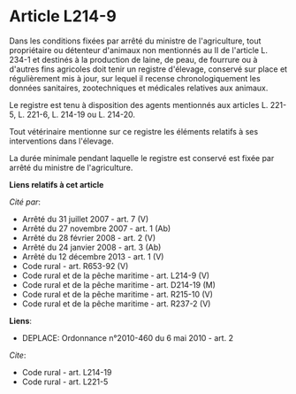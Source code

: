 # Article L214-9

Dans les conditions fixées par arrêté du ministre de l'agriculture, tout propriétaire ou détenteur d'animaux non mentionnés
au II de l'article L. 234-1 et destinés à la production de laine, de peau, de fourrure ou à d'autres fins agricoles doit
tenir un registre d'élevage, conservé sur place et régulièrement mis à jour, sur lequel il recense chronologiquement les
données sanitaires, zootechniques et médicales relatives aux animaux. 

Le registre est tenu à disposition des agents mentionnés aux articles L. 221-5, L. 221-6, L. 214-19 ou L. 214-20. 

Tout vétérinaire mentionne sur ce registre les éléments relatifs à ses interventions dans l'élevage. 

La durée minimale pendant laquelle le registre est conservé est fixée par arrêté du ministre de l'agriculture.

**Liens relatifs à cet article**

_Cité par_:

  - Arrêté du 31 juillet 2007 - art. 7 (V)
  - Arrêté du 27 novembre 2007 - art. 1 (Ab)
  - Arrêté du 28 février 2008 - art. 2 (V)
  - Arrêté du 24 janvier 2008 - art. 3 (Ab)
  - Arrêté du 12 décembre 2013 - art. 1 (V)
  - Code rural - art. R653-92 (V)
  - Code rural et  de la pêche maritime - art. L214-9 (V)
  - Code rural et de la pêche maritime - art. D214-19 (M)
  - Code rural et de la pêche maritime - art. R215-10 (V)
  - Code rural et de la pêche maritime - art. R237-2 (V)

**Liens**:

  - DEPLACE: Ordonnance n°2010-460 du 6 mai 2010 - art. 2

_Cite_:

  - Code rural - art. L214-19
  - Code rural - art. L221-5
